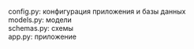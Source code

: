 config.py: конфигурация приложения и базы данных \
models.py: модели \
schemas.py: схемы \
app.py: приложение